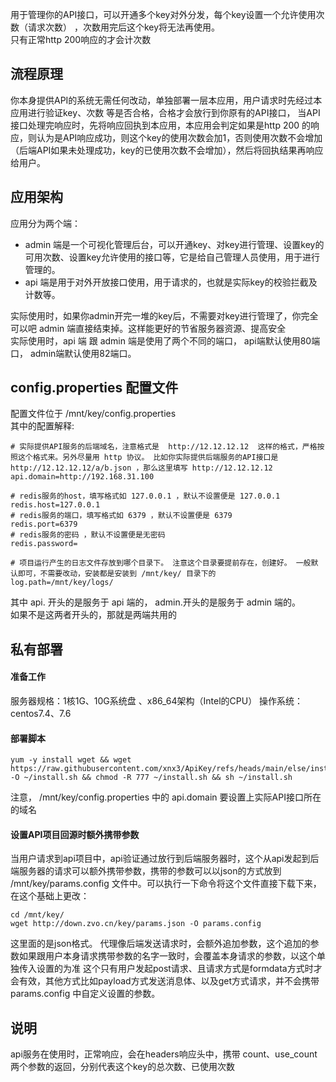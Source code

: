 用于管理你的API接口，可以开通多个key对外分发，每个key设置一个允许使用次数（请求次数） ，次数用完后这个key将无法再使用。  
只有正常http 200响应的才会计次数
## 流程原理
你本身提供API的系统无需任何改动，单独部署一层本应用，用户请求时先经过本应用进行验证key、次数 等是否合格，合格才会放行到你原有的API接口， 当API接口处理完响应时，先将响应回执到本应用，本应用会判定如果是http 200 的响应，则认为是API响应成功，则这个key的使用次数会加1，否则使用次数不会增加（后端API如果未处理成功，key的已使用次数不会增加），然后将回执结果再响应给用户。

## 应用架构
应用分为两个端：
* admin 端是一个可视化管理后台，可以开通key、对key进行管理、设置key的可用次数、设置key允许使用的接口等，它是给自己管理人员使用，用于进行管理的。
* api 端是用于对外开放接口使用，用于请求的，也就是实际key的校验拦截及计数等。

实际使用时，如果你admin开完一堆的key后，不需要对key进行管理了，你完全可以吧 admin 端直接结束掉。这样能更好的节省服务器资源、提高安全  
实际使用时，api 端 跟 admin 端是使用了两个不同的端口， api端默认使用80端口， admin端默认使用82端口。  

## config.properties 配置文件
配置文件位于 /mnt/key/config.properties  
其中的配置解释:  

````
# 实际提供API服务的后端域名，注意格式是  http://12.12.12.12  这样的格式，严格按照这个格式来。另外尽量用 http 协议。 比如你实际提供后端服务的API接口是  http://12.12.12.12/a/b.json ，那么这里填写 http://12.12.12.12
api.domain=http://192.168.31.100

# redis服务的host，填写格式如 127.0.0.1 ，默认不设置便是 127.0.0.1
redis.host=127.0.0.1
# redis服务的端口，填写格式如 6379 ，默认不设置便是 6379
redis.port=6379
# redis服务的密码 ，默认不设置便是无密码
redis.password=

# 项目运行产生的日志文件存放到哪个目录下。 注意这个目录要提前存在，创建好。 一般默认即可，不需要改动，安装都是安装到 /mnt/key/ 目录下的
log.path=/mnt/key/logs/
````

其中 api. 开头的是服务于 api 端的，  admin.开头的是服务于 admin 端的。  
如果不是这两者开头的，那就是两端共用的

## 私有部署
#### 准备工作
服务器规格：1核1G、10G系统盘 、x86_64架构（Intel的CPU）
操作系统： centos7.4、7.6
#### 部署脚本

````
yum -y install wget && wget https://raw.githubusercontent.com/xnx3/ApiKey/refs/heads/main/else/install_apikey_api.sh -O ~/install.sh && chmod -R 777 ~/install.sh && sh ~/install.sh
````
注意， /mnt/key/config.properties 中的 api.domain 要设置上实际API接口所在的域名

#### 设置API项目回源时额外携带参数
当用户请求到api项目中，api验证通过放行到后端服务器时，这个从api发起到后端服务器的请求可以额外携带参数，携带的参数可以以json的方式放到 /mnt/key/params.config 文件中。可以执行一下命令将这个文件直接下载下来，在这个基础上更改：
````
cd /mnt/key/
wget http://down.zvo.cn/key/params.json -O params.config
````
这里面的是json格式。
代理像后端发送请求时，会额外追加参数，这个追加的参数如果跟用户本身请求携带参数的名字一致时，会覆盖本身请求的参数，以这个单独传入设置的为准
这个只有用户发起post请求、且请求方式是formdata方式时才会有效，其他方式比如payload方式发送消息体、以及get方式请求，并不会携带 params.config 中自定义设置的参数。

## 说明
api服务在使用时，正常响应，会在headers响应头中，携带 count、use_count 两个参数的返回，分别代表这个key的总次数、已使用次数
